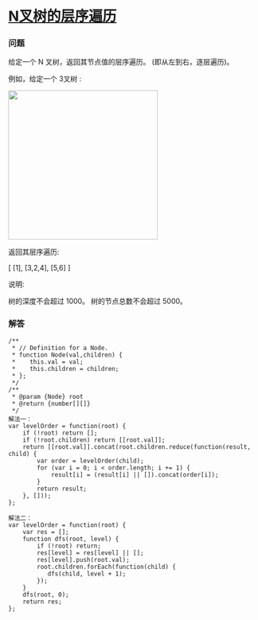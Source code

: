 # [N叉树的层序遍历](https://leetcode-cn.com/problems/n-ary-tree-level-order-traversal)

### 问题

给定一个 N 叉树，返回其节点值的层序遍历。 (即从左到右，逐层遍历)。

例如，给定一个 3叉树 :

<img src="https://assets.leetcode-cn.com/aliyun-lc-upload/uploads/2018/10/12/narytreeexample.png" width="300">


返回其层序遍历:

[
     [1],
     [3,2,4],
     [5,6]
]


说明:

树的深度不会超过 1000。
树的节点总数不会超过 5000。

### 解答

```
/**
 * // Definition for a Node.
 * function Node(val,children) {
 *    this.val = val;
 *    this.children = children;
 * };
 */
/**
 * @param {Node} root
 * @return {number[][]}
 */
解法一：
var levelOrder = function(root) {
    if (!root) return [];
    if (!root.children) return [[root.val]];
    return [[root.val]].concat(root.children.reduce(function(result, child) {
        var order = levelOrder(child);
        for (var i = 0; i < order.length; i += 1) {
            result[i] = (result[i] || []).concat(order[i]);
        }
        return result;
    }, []));
};

解法二：
var levelOrder = function(root) {
    var res = [];
    function dfs(root, level) {
        if (!root) return;
        res[level] = res[level] || [];
        res[level].push(root.val);
        root.children.forEach(function(child) {
           dfs(child, level + 1);
        });
    }
    dfs(root, 0);
    return res;
};
```